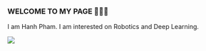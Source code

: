 ### WELCOME TO MY PAGE 👋👋👋
I am Hanh Pham. I am interested on Robotics and Deep Learning.

<a href="https://github.com/Hanhpt23/Synthetic data">
  <!-- Change the `github-readme-stats.anuraghazra1.vercel.app` to `github-readme-stats.vercel.app`  -->
  <img align="center" src="https://github-readme-stats.anuraghazra1.vercel.app/api/pin/?username=Hanhpt23&repo=Deep-CNN-on-Synthetic-Dataset&theme=merko" />
</a>
